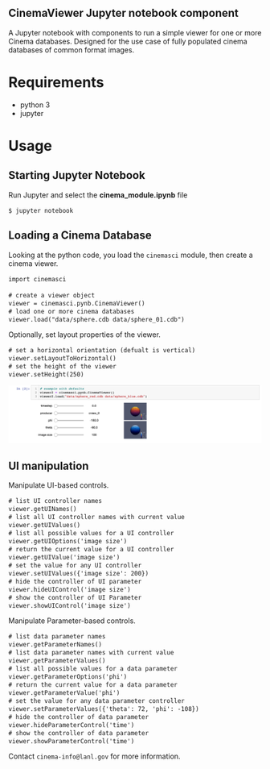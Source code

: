## CinemaViewer Jupyter notebook component

A Jupyter notebook with components to run a simple viewer for one or more Cinema databases.  Designed for the use case of fully populated cinema databases of common format images. 

# Requirements

- python 3
- jupyter

# Usage

## Starting Jupyter Notebook

Run Jupyter and select the **cinema_module.ipynb** file

```
$ jupyter notebook
```

## Loading a Cinema Database

Looking at the python code, you load the `cinemasci` module, then create a cinema viewer.

```
import cinemasci

# create a viewer object
viewer = cinemasci.pynb.CinemaViewer()
# load one or more cinema databases
viewer.load("data/sphere.cdb data/sphere_01.cdb")
```

Optionally, set layout properties of the viewer.

```
# set a horizontal orientation (defualt is vertical)
viewer.setLayoutToHorizontal()
# set the height of the viewer
viewer.setHeight(250)
```

![Jupyter Notebook Cinema Viewer Example](pngviewer/images/example.png)

## UI manipulation

Manipulate UI-based controls.

```
# list UI controller names
viewer.getUINames()
# list all UI controller names with current value
viewer.getUIValues()
# list all possible values for a UI controller
viewer.getUIOptions('image size')
# return the current value for a UI controller
viewer.getUIValue('image size')
# set the value for any UI controller
viewer.setUIValues({'image size': 200})
# hide the controller of UI parameter 
viewer.hideUIControl('image size')
# show the controller of UI Parameter 
viewer.showUIControl('image size')
```

Manipulate Parameter-based controls.

```
# list data parameter names
viewer.getParameterNames()
# list data parameter names with current value
viewer.getParameterValues()
# list all possible values for a data parameter
viewer.getParameterOptions('phi')
# return the current value for a data parameter
viewer.getParameterValue('phi')
# set the value for any data parameter controller
viewer.setParameterValues({'theta': 72, 'phi': -108})
# hide the controller of data parameter
viewer.hideParameterControl('time')
# show the controller of data parameter
viewer.showParameterControl('time')
```


Contact `cinema-info@lanl.gov` for more information.

